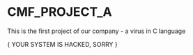 # CMF_PROJECT_A
This is the first project of our company - a virus in C language

{ YOUR SYSTEM IS HACKED, SORRY }
